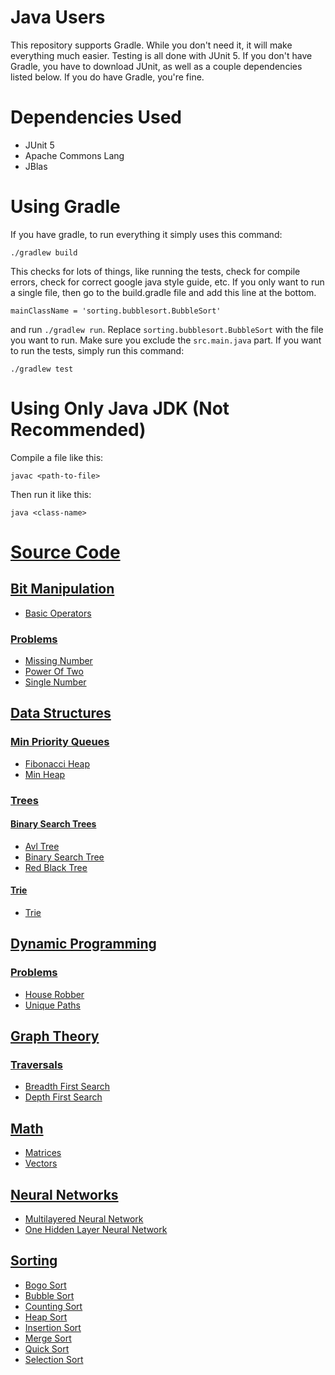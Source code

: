 # Java Users

This repository supports Gradle. While you don't need it, it will make everything much easier. Testing is all done with JUnit 5. If you don't
have Gradle, you have to download JUnit, as well as a couple dependencies listed below. If you do have Gradle, you're fine.

# Dependencies Used

* JUnit 5
* Apache Commons Lang
* JBlas

# Using Gradle

If you have gradle, to run everything it simply uses this command:

    ./gradlew build

This checks for lots of things, like running the tests, check for compile errors, check for correct google java style guide, etc. If you only
want to run a single file, then go to the build.gradle file and add this line at the bottom.

    mainClassName = 'sorting.bubblesort.BubbleSort'

and run ```./gradlew run```.  Replace ```sorting.bubblesort.BubbleSort``` with the file you want to run. Make sure you exclude the ```src.main.java``` part. If you want to
run the tests, simply run this command:

    ./gradlew test
    
# Using Only Java JDK (Not Recommended)

Compile a file like this:

    javac <path-to-file>
    
Then run it like this:

    java <class-name>
    
# [Source Code](https://github.com/nishantc1527/Algorithms-Java/tree/master/src/main/java)

## [Bit Manipulation](https://github.com/nishantc1527/Algorithms-Java/tree/master/src/main/java/bitmanipulation)

* [Basic Operators](https://github.com/nishantc1527/Algorithms-Java/blob/master/src/main/java/bitmanipulation/BasicOperators.java)

### [Problems](https://github.com/nishantc1527/Algorithms-Java/tree/master/src/main/java/bitmanipulation/problems)

* [Missing Number](https://github.com/nishantc1527/Algorithms-Java/tree/master/src/main/java/bitmanipulation/problems/missingnumber)
* [Power Of Two](https://github.com/nishantc1527/Algorithms-Java/tree/master/src/main/java/bitmanipulation/problems/poweroftwo)
* [Single Number](https://github.com/nishantc1527/Algorithms-Java/tree/master/src/main/java/bitmanipulation/problems/singlenumber)

## [Data Structures](https://github.com/nishantc1527/Algorithms-Java/tree/master/src/main/java/datastructures)

### [Min Priority Queues](https://github.com/nishantc1527/Algorithms-Java/tree/master/src/main/java/datastructures/minpriorityqueue)

* [Fibonacci Heap](https://github.com/nishantc1527/Algorithms-Java/tree/master/src/main/java/datastructures/minpriorityqueue/FibonacciHeap)
* [Min Heap](https://github.com/nishantc1527/Algorithms-Java/tree/master/src/main/java/datastructures/minpriorityqueue/MinHeap)

### [Trees](https://github.com/nishantc1527/Algorithms-Java/tree/master/src/main/java/datastructures/trees)

#### [Binary Search Trees](https://github.com/nishantc1527/Algorithms-Java/tree/master/src/main/java/datastructures/trees/binarysearchtrees)

* [Avl Tree](https://github.com/nishantc1527/Algorithms-Java/tree/master/src/main/java/datastructures/trees/binarysearchtrees/avltree)
* [Binary Search Tree](https://github.com/nishantc1527/Algorithms-Java/tree/master/src/main/java/datastructures/trees/binarysearchtrees/binarysearchtree)
* [Red Black Tree](https://github.com/nishantc1527/Algorithms-Java/tree/master/src/main/java/datastructures/trees/binarysearchtrees/redblacktree)

#### [Trie](https://github.com/nishantc1527/Algorithms-Java/tree/master/src/main/java/datastructures/trees/trie)

* [Trie](https://github.com/nishantc1527/Algorithms-Java/tree/master/src/main/java/datastructures/trees/trie)

## [Dynamic Programming](https://github.com/nishantc1527/Algorithms-Java/tree/master/src/main/java/dynmanicprogramming)

### [Problems](https://github.com/nishantc1527/Algorithms-Java/tree/master/src/main/java/dynmanicprogramming/problems)

* [House Robber](https://github.com/nishantc1527/Algorithms-Java/tree/master/src/main/java/dynmanicprogramming/problems/houserobber)
* [Unique Paths](https://github.com/nishantc1527/Algorithms-Java/tree/master/src/main/java/dynmanicprogramming/problems/uniquepaths)

## [Graph Theory](https://github.com/nishantc1527/Algorithms-Java/tree/master/src/main/java/graphtheory)

### [Traversals](https://github.com/nishantc1527/Algorithms-Java/tree/master/src/main/java/graphtheory/traversals)

* [Breadth First Search](https://github.com/nishantc1527/Algorithms-Java/tree/master/src/main/java/graphtheory/traversals/breadthfirstsearch)
* [Depth First Search](https://github.com/nishantc1527/Algorithms-Java/tree/master/src/main/java/graphtheory/traversals/depthfirstsearch)

## [Math](https://github.com/nishantc1527/Algorithms-Java/tree/master/src/main/java/math)

* [Matrices](https://github.com/nishantc1527/Algorithms-Java/tree/master/src/main/java/math/matrices)
* [Vectors](https://github.com/nishantc1527/Algorithms-Java/tree/master/src/main/java/math/vectors)

## [Neural Networks](https://github.com/nishantc1527/Algorithms-Java/tree/master/src/main/java/neuralnetworks)

* [Multilayered Neural Network](https://github.com/nishantc1527/Algorithms-Java/blob/master/src/main/java/neuralnetworks/MultilayeredNeuralNetwork.java)
* [One Hidden Layer Neural Network](https://github.com/nishantc1527/Algorithms-Java/blob/master/src/main/java/neuralnetworks/OneHiddenLayerNeuralNetwork.java)

## [Sorting](https://github.com/nishantc1527/Algorithms-Java/tree/master/src/main/java/sorting)

* [Bogo Sort](https://github.com/nishantc1527/Algorithms-Java/tree/master/src/main/java/sorting/bogosort)
* [Bubble Sort](https://github.com/nishantc1527/Algorithms-Java/tree/master/src/main/java/sorting/bubblesort)
* [Counting Sort](https://github.com/nishantc1527/Algorithms-Java/tree/master/src/main/java/sorting/countingsort)
* [Heap Sort](https://github.com/nishantc1527/Algorithms-Java/tree/master/src/main/java/sorting/heapsort)
* [Insertion Sort](https://github.com/nishantc1527/Algorithms-Java/tree/master/src/main/java/sorting/insertionsort)
* [Merge Sort](https://github.com/nishantc1527/Algorithms-Java/tree/master/src/main/java/sorting/mergesort)
* [Quick Sort](https://github.com/nishantc1527/Algorithms-Java/tree/master/src/main/java/sorting/quicksort)
* [Selection Sort](https://github.com/nishantc1527/Algorithms-Java/tree/master/src/main/java/sorting/selectionsort)